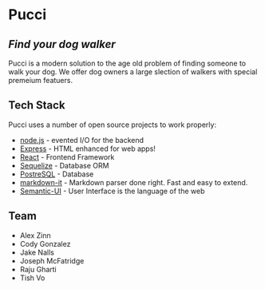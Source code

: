 # Pucci
## _Find your dog walker_

Pucci is a modern solution to the age old problem of finding someone to walk your dog.
We offer dog owners a large slection of walkers with special premeium featuers.

## Tech Stack

Pucci uses a number of open source projects to work properly:

- [node.js] - evented I/O for the backend
- [Express] - HTML enhanced for web apps!
- [React] - Frontend Framework
- [Sequelize] - Database ORM
- [PostreSQL] - Database
- [markdown-it] - Markdown parser done right. Fast and easy to extend.
- [Semantic-UI] - User Interface is the language of the web

## Team
- Alex Zinn
- Cody Gonzalez
- Jake Nalls
- Joseph McFatridge
- Raju Gharti
- Tish Vo

[//]: # (These are reference links used in the body of this note and get stripped out when the markdown processor does its job. There is no need to format nicely because it shouldn't be seen. Thanks SO - http://stackoverflow.com/questions/4823468/store-comments-in-markdown-syntax)

   [dill]: <https://github.com/joemccann/dillinger>
   [git-repo-url]: <https://github.com/joemccann/dillinger.git>
   [markdown-it]: <https://github.com/markdown-it/markdown-it>
   [node.js]: <http://nodejs.org>
   [express]: <http://expressjs.com>
   [Semantic-UI]: <https://react.semantic-ui.com/>
   [React]: <https://reactjs.org/>
   [Sequelize]: <https://sequelize.org/>
   [PostreSQL]: <https://www.postgresql.org/>
